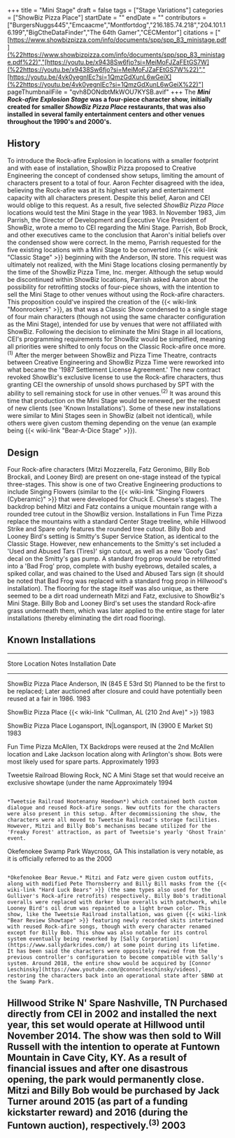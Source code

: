+++
title = "Mini Stage"
draft = false
tags = ["Stage Variations"]
categories = ["ShowBiz Pizza Place"]
startDate = ""
endDate = ""
contributors = ["BurgersNuggs445","Emcaacme","Montfortdog","216.185.74.218","204.101.16.199","BigCtheDataFinder","The 64th Gamer","CECMentor"]
citations = ["[https://www.showbizpizza.com/info/documents/spp/spp_83_ministage.pdf](%22https://www.showbizpizza.com/info/documents/spp/spp_83_ministage.pdf%22)","[https://youtu.be/x9438Sw6fjo?si=MeiMoFJZaFEtGS7W](%22https://youtu.be/x9438Sw6fjo?si=MeiMoFJZaFEtGS7W%22)","[https://youtu.be/4vk0yegnIEc?si=1QmzGdXunL6wGeiX](%22https://youtu.be/4vk0yegnIEc?si=1QmzGdXunL6wGeiX%22)"]
pageThumbnailFile = "qvh8DONdbtMkWOU7KYSB.avif"
+++
The ***Mini Rock-afire Explosion Stage* was a four-piece character show, initially created for smaller *ShowBiz Pizza Place* restaurants, that was also installed in several family entertainment centers and other venues throughout the 1990's and 2000's.**

## History

To introduce the Rock-afire Explosion in locations with a smaller footprint and with ease of installation, ShowBiz Pizza proposed to Creative Engineering the concept of condensed show setups, limiting the amount of characters present to a total of four. Aaron Fechter disagreed with the idea, believing the Rock-afire was at its highest variety and entertainment capacity with all characters present. Despite this belief, Aaron and CEI would oblige to this request. As a result, five selected *ShowBiz Pizza Place* locations would test the Mini Stage in the year 1983.
In November 1983, Jim Parrish, the Director of Development and Executive Vice President of ShowBiz, wrote a memo to CEI regarding the Mini Stage. Parrish, Bob Brock, and other executives came to the conclusion that Aaron's initial beliefs over the condensed show were correct. In the memo, Parrish requested for the five existing locations with a Mini Stage to be converted into {{< wiki-link "Classic Stage" >}} beginning with the Anderson, IN store. This request was ultimately not realized, with the Mini Stage locations closing permanently by the time of the ShowBiz Pizza Time, Inc. merger. Although the setup would be discontinued within ShowBiz locations, Parrish asked Aaron about the possibility for retrofitting stocks of four-piece shows, with the intention to sell the Mini Stage to other venues without using the Rock-afire characters. This proposition could've inspired the creation of the {{< wiki-link "Moonrockers" >}}, as that was a Classic Show condensed to a single stage of four main characters (though not using the same character configuration as the Mini Stage), intended for use by venues that were not affiliated with ShowBiz. Following the decision to eliminate the Mini Stage in all locations, CEI's programming requirements for ShowBiz would be simplified, meaning all priorities were shifted to only focus on the Classic Rock-afire once more.<sup>(1)</sup>
After the merger between ShowBiz and Pizza Time Theatre, contracts between Creative Engineering and ShowBiz Pizza Time were reworked into what became the '1987 Settlement License Agreement.' The new contract revoked ShowBiz's exclusive license to use the Rock-afire characters, thus granting CEI the ownership of unsold shows purchased by SPT with the ability to sell remaining stock for use in other venues.<sup>(2)</sup> It was around this time that production on the Mini Stage would be renewed, per the request of new clients (see 'Known Installations'). Some of these new installations were similar to Mini Stages seen in ShowBiz (albeit not identical), while others were given custom theming depending on the venue (an example being {{< wiki-link "Bear-A-Dice Stage" >}}).

## Design

Four Rock-afire characters (Mitzi Mozzerella, Fatz Geronimo, Billy Bob Brockali, and Looney Bird) are present on one-stage instead of the typical three-stages. This show is one of two Creative Engineering productions to include Singing Flowers (similar to the {{< wiki-link "Singing Flowers (Cyberamic)" >}} that were developed for Chuck E. Cheese's stages). The backdrop behind Mitzi and Fatz contains a unique mountain range with a rounded tree cutout in the ShowBiz version. Installations in Fun Time Pizza replace the mountains with a standard Center Stage treeline, while Hillwood Strike and Spare only features the rounded tree cutout. Billy Bob and Looney Bird's setting is Smitty's Super Service Station, as identical to the Classic Stage. However, new enhancements to the Smitty's set included a 'Used and Abused Tars (Tires)' sign cutout, as well as a new 'Goofy Gas' decal on the Smitty's gas pump. A standard frog prop would be retrofitted into a 'Bad Frog' prop, complete with bushy eyebrows, detailed scales, a spiked collar, and was chained to the Used and Abused Tars sign (it should be noted that Bad Frog was replaced with a standard frog prop in Hillwood's installation). The flooring for the stage itself was also unique, as there seemed to be a dirt road underneath Mitzi and Fatz, exclusive to ShowBiz's Mini Stage. Billy Bob and Looney Bird's set uses the standard Rock-afire grass underneath them, which was later applied to the entire stage for later installations (thereby eliminating the dirt road flooring).

## Known Installations

  -------------------------------------------------------------------------------------------------------------------------------------------------------------------------------------------------------------------------------------------------------------------------------------------------------------------------------------------------------------------------------------------------------------------------------------------------------------------------------------------------------------------------------------------------------------------------------------------------------------------------------------------------------------------------------------------------------------------------------------------------------------------------------------------------------------------------------------------------------------------------------------------------------------------------------------------------------------------------------------------------------------------------------------------------------------------------------------------------------------------------------------------------------------------------------------------------------------------------------------------------------------------------------------------------------------------------
  Store                       Location                                            Notes                                                                                                                                                                                                                                                                                                                                                                                                                                                                                                                                                                                                                                                                                                                                                                                                                                                                                                                                                                                                                                                                                                                                                                                                                Installation Date
  --------------------------- --------------------------------------------------- -------------------------------------------------------------------------------------------------------------------------------------------------------------------------------------------------------------------------------------------------------------------------------------------------------------------------------------------------------------------------------------------------------------------------------------------------------------------------------------------------------------------------------------------------------------------------------------------------------------------------------------------------------------------------------------------------------------------------------------------------------------------------------------------------------------------------------------------------------------------------------------------------------------------------------------------------------------------------------------------------------------------------------------------------------------------------------------------------------------------------------------------------------------------------------------------------------------------- --------------------
  ShowBiz Pizza Place         Anderson, IN (845 E 53rd St)                        Planned to be the first to be replaced; Later auctioned after closure and could have potentially been reused at a fair in 1986.                                                                                                                                                                                                                                                                                                                                                                                                                                                                                                                                                                                                                                                                                                                                                                                                                                                                                                                                                                                                                                                                                      1983

  ShowBiz Pizza Place         {{< wiki-link "Cullman, AL (210 2nd Ave)" >}}                                                                                                                                                                                                                                                                                                                                                                                                                                                                                                                                                                                                                                                                                                                                                                                                                                                                                                                                                                                                                                                                                                                                                                                                                        1983

  ShowBiz Pizza Place         Logansport, IN|Logansport, IN (3900 E Market St)                                                                                                                                                                                                                                                                                                                                                                                                                                                                                                                                                                                                                                                                                                                                                                                                                                                                                                                                                                                                                                                                                                                                                                                                                        1983

  Fun Time Pizza              McAllen, TX                                         Backdrops were reused at the 2nd McAllen location and Lake Jackson location along with Arlington's show. Bots were most likely used for spare parts.                                                                                                                                                                                                                                                                                                                                                                                                                                                                                                                                                                                                                                                                                                                                                                                                                                                                                                                                                                                                                                                                Approximately 1993

  Tweetsie Railroad           Blowing Rock, NC                                    A Mini Stage set that would receive an exclusive showtape (under the name                                                                                                                                                                                                                                                                                                                                                                                                                                                                                                                                                                                                                                                                                                                                                                                                                                                                                                                                                                                                                                                                                                                                            Approximately 1994
                                                                                                                                                                                                                                                                                                                                                                                                                                                                                                                                                                                                                                                                                                                                                                                                                                                                                                                                                                                                                                                                                                                                                                                                                                                                                                       
                                                                                  *Tweetsie Railroad Hootenanny Hoedown*) which contained both custom dialogue and reused Rock-afire songs. New outfits for the characters were also present in this setup. After decommissioning the show, the characters were all moved to Tweetsie Railroad's storage facilities. However, Mitzi and Billy Bob's mechanisms became utilized for the 'Freaky Forest' attraction, as part of Tweetsie's yearly 'Ghost Train' event.                                                                                                                                                                                                                                                                                                                                                                                                                                                                                                                                                                                                                                                                                                                                                                            

  Okefenokee Swamp Park       Waycross, GA                                        This installation is very notable, as it is officially referred to as the                                                                                                                                                                                                                                                                                                                                                                                                                                                                                                                                                                                                                                                                                                                                                                                                                                                                                                                                                                                                                                                                                                                                            2000
                                                                                                                                                                                                                                                                                                                                                                                                                                                                                                                                                                                                                                                                                                                                                                                                                                                                                                                                                                                                                                                                                                                                                                                                                                                                                                       
                                                                                  *Okefenokee Bear Revue.* Mitzi and Fatz were given custom outfits, along with modified Pete Thornsberry and Billy Bill masks from the {{< wiki-link "Hard Luck Bears" >}} (the same types also used for the Gulliver's Rock-afire retrofits) respectively. Billy Bob's traditional overalls were replaced with darker blue overalls with patchwork, while Looney Bird's oil drum was repainted to a light brown color. This show, like the Tweetsie Railroad installation, was given {{< wiki-link "Bear Review Showtape" >}} featuring newly recorded skits intertwined with reused Rock-afire songs, though with every character renamed except for Billy Bob. This show was also notable for its control system eventually being reworked by [Sally Corporation](https://www.sallydarkrides.com/) at some point during its lifetime. It has been said the characters were oppositely rewired from the previous controller's configuration to become compatible with Sally's system. Around 2018, the entire show would be acquired by [Connor Leschinsky](https://www.youtube.com/@connorleschinsky/videos), restoring the characters back into an operational state after SBNO at the Swamp Park.   

  Hillwood Strike N' Spare   Nashville, TN                                       Purchased directly from CEI in 2002 and installed the next year, this set would operate at Hillwood until November 2014. The show was then sold to Will Russell with the intention to operate at Funtown Mountain in Cave City, KY. As a result of financial issues and after one disastrous opening, the park would permanently close. Mitzi and Billy Bob would be purchased by Jack Turner around 2015 (as part of a funding kickstarter reward) and 2016 (during the Funtown auction), respectively.<sup>(3)</sup>                                                                                                                                                                                                                                                                                                                                                                                                                                                                                                                                                                                                                                                                                                        2003
  -------------------------------------------------------------------------------------------------------------------------------------------------------------------------------------------------------------------------------------------------------------------------------------------------------------------------------------------------------------------------------------------------------------------------------------------------------------------------------------------------------------------------------------------------------------------------------------------------------------------------------------------------------------------------------------------------------------------------------------------------------------------------------------------------------------------------------------------------------------------------------------------------------------------------------------------------------------------------------------------------------------------------------------------------------------------------------------------------------------------------------------------------------------------------------------------------------------------------------------------------------------------------------------------------------------------------
